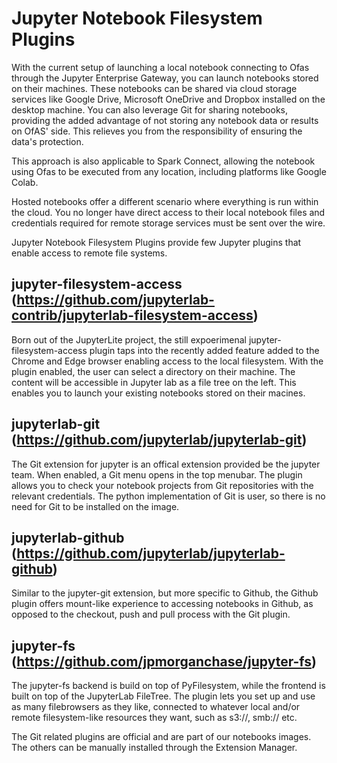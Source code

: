 # Jupyter Notebook Filesystem Plugins

With the current setup of launching a local notebook connecting to Ofas through the Jupyter Enterprise Gateway, you can launch notebooks stored on their machines. These notebooks can be shared via cloud storage services like Google Drive, Microsoft OneDrive and Dropbox installed on the desktop machine. You can also leverage Git for sharing notebooks, providing the added advantage of not storing any notebook data or results on OfAS' side. This relieves you from the responsibility of ensuring the data's protection.

This approach is also applicable to Spark Connect, allowing the notebook using Ofas to be executed from any location, including platforms like Google Colab.

Hosted notebooks offer a different scenario where everything is run within the cloud. You no longer have direct access to their local notebook files and credentials required for remote storage services must be sent over the wire.

Jupyter Notebook Filesystem Plugins provide few Jupyter plugins that enable access to remote file systems.

## jupyter-filesystem-access (https://github.com/jupyterlab-contrib/jupyterlab-filesystem-access)

Born out of the JupyterLite project, the still expoerimenal jupyter-filesystem-access plugin taps into the recently added feature added to the Chrome and Edge browser enabling access to the local filesystem. With the plugin enabled, the user can select a directory on their machine. The content will be accessible in Jupyter lab as a file tree on the left. This enables you to launch your existing notebooks stored on their macines.

## jupyterlab-git (https://github.com/jupyterlab/jupyterlab-git)

The Git extension for jupyter is an offical extension provided be the jupyter team. When enabled, a Git menu opens in the top menubar. The plugin allows you to check your notebook projects from Git repositories with the relevant credentials. The python implementation of Git is user, so there is no need for Git to be installed on the image.

## jupyterlab-github (https://github.com/jupyterlab/jupyterlab-github)

Similar to the jupyter-git extension, but more specific to Github, the Github plugin offers mount-like experience to accessing notebooks in Github, as opposed to the checkout, push and pull process with the Git plugin.

## jupyter-fs (https://github.com/jpmorganchase/jupyter-fs)

The jupyter-fs backend is build on top of PyFilesystem, while the frontend is built on top of the JupyterLab FileTree. The plugin lets you set up and use as many filebrowsers as they like, connected to whatever local and/or remote filesystem-like resources they want, such as s3://, smb:// etc.

The Git related plugins are official and are part of our notebooks images. The others can be manually installed through the Extension Manager.
